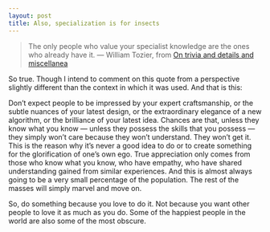 ```yaml
---
layout: post
title: Also, specialization is for insects
---
```


> The only people who value your specialist knowledge are the ones who already have it. — William Tozier, from [On trivia and details and miscellanea](http://williamtozier.com/blog/blox/comment/philosophy/trivia.html?seemore=y)

So true. Though I intend to comment on this quote from a perspective slightly different than the context in which it was used. And that is this:

Don’t expect people to be impressed by your expert craftsmanship, or the subtle nuances of your latest design, or the extraordinary elegance of a new algorithm, or the brilliance of your latest idea. Chances are that, unless they know what you know — unless they possess the skills that you possess — they simply won’t care because they won’t understand. They won’t get it. This is the reason why it’s never a good idea to do or to create something for the glorification of one’s own ego. True appreciation only comes from those who know what you know, who have empathy, who have shared understanding gained from similar experiences. And this is almost always going to be a very small percentage of the population. The rest of the masses will simply marvel and move on.

So, do something because you love to do it. Not because you want other people to love it as much as you do. Some of the happiest people in the world are also some of the most obscure.
